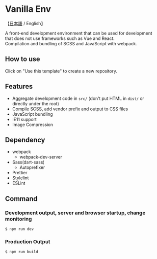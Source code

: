 # Vanilla Env
【[日本語](./README_JP.md) / English】

A front-end development environment that can be used for development that does not use frameworks such as Vue and React.  
Compilation and bundling of SCSS and JavaScript with webpack.

## How to use
Click on "Use this template" to create a new repository.

## Features
- Aggregate development code in `src/` (don't put HTML in `dist/` or directly under the root)
- Compile SCSS, add vendor prefix and output to CSS files
- JavaScript bundling
- IE11 support
- Image Compression

## Dependency
- webpack
  - webpack-dev-server
- Sass(dart-sass)
  - Autoprefixer
- Prettier
- Stylelint
- ESLint

## Command
### Development output, server and browser startup, change monitoring
``` bash
$ npm run dev
```

### Production Output
``` bash
$ npm run build
```
